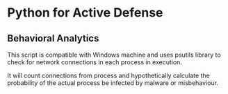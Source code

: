 # Python for Active Defense 
## Behavioral Analytics
This script is compatible with Windows machine and uses psutils library to check for network connections in each process in execution.

It will count connections from process and hypothetically calculate the probability of the actual process be infected by malware or misbehaviour.
